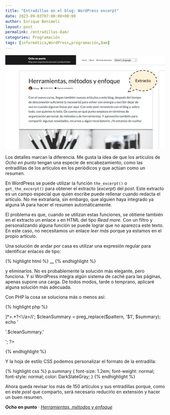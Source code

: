 ```yaml
---
title: "Entradillas en el blog: WordPress excerpt"
date: 2023-09-03T07:00:00+00:00
author: Enrique Benimeli
layout: post
permalink: /entradillas-8am/
categories: Programación
tags: [informática,WordPress,programación,8am]
---
```


[![image](assets/images/posts/2023/08/wp_post_excerpt.png)](https://www.ochoenpunto.com/herramientas-metodos-y-enfoque/)

Los detalles marcan la diferencia. Me gusta la idea de que los artículos de *Ocho en punto* tengan una especie de encabezamiento, como las entradillas de los artículos en los periódicos y que actúan como un resumen.

En WordPress se puede utilizar la función <code>the_excerpt()</code> o <code>get_the_excerpt()</code> para obtener el extracto (*excerpt*) del *post*. Este extracto es un campo especial que quien escribe puede rellenar cuando redacta el artículo. No me extrañaría, sin embargo, que alguien haya integrado ya alguna IA para hacer el resumen automáticamente.

El problema es que, cuando se utilizan estas funciones, se obtiene también en el extracto un enlace <code>a</code> en HTML del tipo *Read more*. Con un filtro y personalizando alguna función se puede lograr que no aparezca este texto. En este caso, no necesitamos un enlace *leer más* porque ya estamos en el propio artículo.

Una solución de andar por casa es utilizar una expresión regular para identificar enlaces de tipo:

{% highlight html %}
<a href="">...</a>
{% endhighlight %}

y eliminarlos. No es probablemente la solución más elegante, pero funciona. Y si WordPress integra algún sistema de caché para las páginas, apenas supone una carga. De todos modos, tarde o temprano, aplicaré alguna solución más adecuada.

Con PHP la cosa se soluciona más o menos así:

{% highlight php %}
<?php 
    $summary = get_the_excerpt();
    $pattern = '/<a\b[^>]*>.*?<\/a>/i';
    $cleanSummary = preg_replace($pattern, '$1', $summary);
    echo '<p class="summary">'.$cleanSummary.'</p>';
?>
{% endhighlight %}

Y la hoja de estilo CSS podemos personalizar el formato de la entradilla:

{% highlight css %}
p.summary {
    font-size: 1.2em;
    font-weight: normal;
    font-style: normal;
    color: DarkSlateGray;
}
{% endhighlight %}

Ahora queda revisar los más de 150 artículos y sus entradillas porque, como en este *post* que comparto, será necesario reducirlo en extensión y hacer un buen resumen.

**Ocho en punto** · [*Herramientas, métodos y enfoque*](https://www.ochoenpunto.com/herramientas-metodos-y-enfoque/)